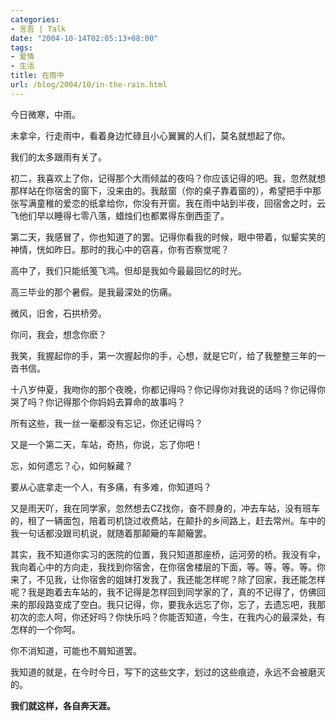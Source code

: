 ```yaml
---
categories:
- 言吾 | Talk
date: "2004-10-14T02:05:13+08:00"
tags:
- 爱情
- 生活
title: 在雨中
url: /blog/2004/10/in-the-rain.html
---
```

今日微寒，中雨。

未拿伞，行走雨中，看着身边忙碌且小心翼翼的人们，莫名就想起了你。

我们的太多跟雨有关了。

初二，我喜欢上了你，记得那个大雨倾盆的夜吗？你应该记得的吧。我，忽然就想那样站在你宿舍的窗下，没来由的。我敲窗（你的桌子靠着窗的），希望把手中那张写满童稚的爱恋的纸拿给你，你没有开窗。我在雨中站到半夜，回宿舍之时，云飞他们早以睡得七零八落，蜡烛们也都累得东倒西歪了。

第二天，我感冒了，你也知道了的罢。记得你看我的时候，眼中带着，似颦实笑的神情，恍如昨日。那时的我心中的窃喜，你有否察觉呢？

<!--more-->

高中了，我们只能纸笺飞鸿。但却是我如今最最回忆的时光。

高三毕业的那个暑假。是我最深处的伤痛。

微风，旧舍，石拱桥旁。

你问，我会，想念你麽？

我笑，我握起你的手，第一次握起你的手，心想，就是它吖，给了我整整三年的一沓书信。

十八岁仲夏，我吻你的那个夜晚，你都记得吗？你记得你对我说的话吗？你记得你哭了吗？你记得那个你妈妈去算命的故事吗？

所有这些，我一丝一毫都没有忘记，你还记得吗？

又是一个第二天，车站，奇热，你说，忘了你吧！

忘，如何遗忘？心，如何躲藏？

要从心底拿走一个人，有多痛，有多难，你知道吗？

又是雨天吖，我在同学家，忽然想去CZ找你，奋不顾身的，冲去车站，没有班车的，租了一辆面包，陪着司机饶过收费站，在颠扑的乡间路上，赶去常州。车中的我一句话都没跟司机说，就随着那颠簸的车颠簸罢。

其实，我不知道你实习的医院的位置，我只知道那座桥，运河旁的桥。我没有伞，我向着心中的方向走，我找到你宿舍，在你宿舍楼层的下面，等。等。等。等。你来了，不见我，让你宿舍的姐妹打发我了，我还能怎样呢？除了回家，我还能怎样呢？我是跑着去车站的，我不记得是怎样回到同学家的了，真的不记得了，仿佛回来的那段路变成了空白。我只记得，你，要我永远忘了你，忘了，去遗忘吧，我那初次的恋人呵，你还好吗？你快乐吗？你能否知道，今生，在我内心的最深处，有怎样的一个你呵。

你不消知道，可能也不屑知道罢。

我知道的就是，在今时今日，写下的这些文字，划过的这些痕迹，永远不会被磨灭的。

**我们就这样，各自奔天涯。**